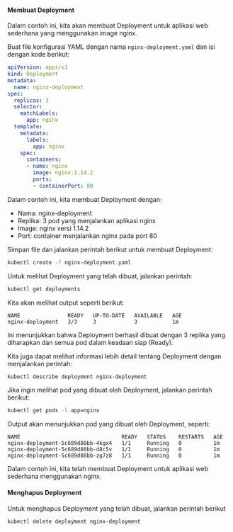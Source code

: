 #### Membuat Deployment

Dalam contoh ini, kita akan membuat Deployment untuk aplikasi web sederhana yang menggunakan image nginx.

Buat file konfigurasi YAML dengan nama `nginx-deployment.yaml` dan isi dengan kode berikut:

```{.yaml .copy}
apiVersion: apps/v1
kind: Deployment
metadata:
  name: nginx-deployment
spec:
  replicas: 3
  selector:
    matchLabels:
      app: nginx
  template:
    metadata:
      labels:
        app: nginx
    spec:
      containers:
      - name: nginx
        image: nginx:1.14.2
        ports:
        - containerPort: 80
```

Dalam contoh ini, kita membuat Deployment dengan:

- Nama: nginx-deployment
- Replika: 3 pod yang menjalankan aplikasi nginx
- Image: nginx versi 1.14.2
- Port: container menjalankan nginx pada port 80

Simpan file dan jalankan perintah berikut untuk membuat Deployment:

```{.bash .copy}
kubectl create -f nginx-deployment.yaml
```

Untuk melihat Deployment yang telah dibuat, jalankan perintah:

```{.bash .copy}
kubectl get deployments
```

Kita akan melihat output seperti berikut:

```{.bash}
NAME               READY   UP-TO-DATE   AVAILABLE   AGE
nginx-deployment   3/3     3            3           1m
```

Ini menunjukkan bahwa Deployment berhasil dibuat dengan 3 replika yang diharapkan dan semua pod dalam keadaan siap (Ready).

Kita juga dapat melihat informasi lebih detail tentang Deployment dengan menjalankan perintah:

```{.bash .copy}
kubectl describe deployment nginx-deployment
```

Jika ingin melihat pod yang dibuat oleh Deployment, jalankan perintah berikut:

```{.bash .copy}
kubectl get pods -l app=nginx
```

Output akan menunjukkan pod yang dibuat oleh Deployment, seperti:

```{.bash}
NAME                                READY   STATUS    RESTARTS   AGE
nginx-deployment-5c689d88bb-4kgx4   1/1     Running   0          1m
nginx-deployment-5c689d88bb-d8c5v   1/1     Running   0          1m
nginx-deployment-5c689d88bb-zg7z8   1/1     Running   0          1m
```

Dalam contoh ini, kita telah membuat Deployment untuk aplikasi web sederhana menggunakan nginx.

#### Menghapus Deployment

Untuk menghapus Deployment yang telah dibuat, jalankan perintah berikut

```{.bash .copy}
kubectl delete deployment nginx-deployment
```
